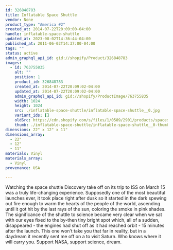 ```yaml
---
id: 326848783
title: Inflatable Space Shuttle
vendor: None
product_type: "America #2"
created_at: 2014-07-22T20:09:00-04:00
handle: inflatable-space-shuttle
updated_at: 2023-08-02T14:36:44-04:00
published_at: 2011-06-02T14:37:00-04:00
tags: ""
status: active
admin_graphql_api_id: gid://shopify/Product/326848783
images:
  - id: 763755835
    alt: ""
    position: 1
    product_id: 326848783
    created_at: 2014-07-22T20:09:02-04:00
    updated_at: 2014-07-22T20:09:02-04:00
    admin_graphql_api_id: gid://shopify/ProductImage/763755835
    width: 1024
    height: 1024
    src: ./inflatable-space-shuttle/inflatable-space-shuttle__0.jpg
    variant_ids: []
    oldSrc: https://cdn.shopify.com/s/files/1/0589/2901/products/spaceshuttle.jpeg?v=1406074142
    thumb: ./inflatable-space-shuttle/inflatable-space-shuttle__0-thumb.jpg
dimensions: 22" x 12" x 11"
dimensions_array:
  - 22"
  - 12"
  - 11"
materials: Vinyl
materials_array:
  - Vinyl
provenance: USA

---
```


Watching the space shuttle Discovery take off on its trip to ISS on March 15 was a truly life-changing experience. Supposedly one of the most beautiful launches ever, it took place right after dusk so it started in the dark spewing out fire enough to warm the hearts of the people of the world, ascending until it got hit by the last rays of the sun, coloring the smoke in pink shades. The significance of the shuttle to science became very clear when we sat with our eyes fixed to the by-then tiny bright spot which, all of a sudden, disappeared - the engines had shut off as it had reached orbit - 15 minutes after the launch. This one won’t take you that far in reality, but in a daydream it recently sent me off on a to visit Saturn. Who knows where it will carry you. Support NASA, support science, dream.